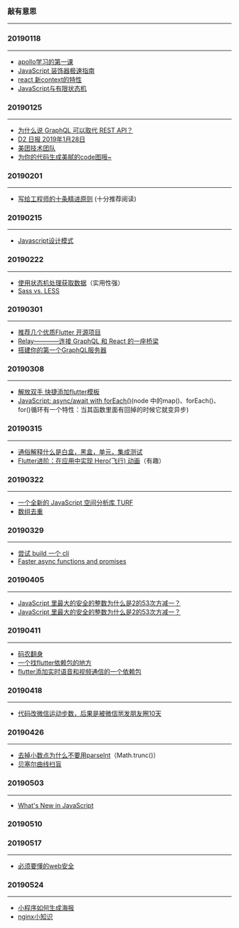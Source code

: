 ### 敲有意思
---
### 20190118
---
- [apollo学习的第一课](https://blog.apollographql.com/full-stack-react-graphql-tutorial-582ac8d24e3b)
- [JavaScript 装饰器极速指南](https://juejin.im/post/5ac85f1d6fb9a028bf0590ee?utm_medium=fe&utm_source=weixinqun)
- [react 新context的特性](https://github.com/doxjs/React-16.3-Context-API)
- [JavaScript与有限状态机](http://www.ruanyifeng.com/blog/2013/09/finite-state_machine_for_javascript.html)

### 20190125
---
- [为什么说 GraphQL 可以取代 REST API？](https://www.infoq.cn/article/LVQGuC3vQX-T3PpVCkHt)
- [D2 日报 2019年1月28日](https://juejin.im/post/5c4e6ddbe51d4533de6e23a5)
- [美团技术团队](https://tech.meituan.com/)
- [为你的代码生成美腻的code图哦~](https://carbon.now.sh/?bg=rgba(171%2C%20184%2C%20195%2C%201)&t=seti&wt=none&l=auto&ds=true&dsyoff=20px&dsblur=68px&wc=true&wa=true&pv=56px&ph=56px&ln=false&fm=Hack&fs=14px&lh=133%25&si=false&es=2x&wm=false)

### 20190201
---
- [写给工程师的十条精进原则](https://juejin.im/post/5b762bace51d45556f41c431) (十分推荐阅读)

### 20190215
---
- [Javascript设计模式](https://juejin.im/post/5c1d1f04e51d4544d544b600)

### 20190222
---
- [使用状态机处理获取数据](https://blog.usejournal.com/handling-data-fetching-with-state-machines-4e25b6366d9)（实用性强）
- [Sass vs. LESS](https://css-tricks.com/sass-vs-less/#article-header-id-5)

### 20190301
---
- [推荐几个优质Flutter 开源项目](https://www.itcodemonkey.com/article/7048.html)
- [Relay————连接 GraphQL 和 React 的一座桥梁](https://facebook.github.io/relay/docs/en/graphql-in-relay.html)
- [搭建你的第一个GraphQL服务器](https://zhuanlan.zhihu.com/p/20468051)

### 20190308
---
- [解放双手 快捷添加flutter模板](https://juejin.im/post/5b6408adf265da0f8e1a082c)
- [JavaScript: async/await with forEach()](https://codeburst.io/javascript-async-await-with-foreach-b6ba62bbf404)(node 中的map()、forEach()、for()循环有一个特性：当其函数里面有回掉的时候它就变异步)

### 20190315
---
- [通俗解释什么是白盒，黑盒，单元，集成测试](https://www.zhihu.com/question/24345678)
- [Flutter进阶：在应用中实现 Hero(飞行) 动画](https://juejin.im/post/5c4dae0de51d456e41391586)（有趣）

### 20190322
---
- [一个全新的 JavaScript 空间分析库 TURF](http://turfjs.org/)
- [数组去重](https://medium.com/dailyjs/how-to-remove-array-duplicates-in-es6-5daa8789641c)

### 20190329
---
- [尝试 build 一个 cli](https://timber.io/blog/creating-a-real-world-cli-app-with-node/)
- [Faster async functions and promises](https://v8.dev/blog/fast-async)

### 20190405
---
- [JavaScript 里最大的安全的整数为什么是2的53次方减一？](http://blog.vjeux.com/2010/javascript/javascript-max_int-number-limits.html)
- [JavaScript 里最大的安全的整数为什么是2的53次方减一？](https://www.zhihu.com/question/29010688/answer/42886646)

### 20190411
---
- [码农翻身](https://zhuanlan.zhihu.com/p/63413099)
- [一个找flutter依赖包的地方](https://pub.dartlang.org/packages/flutter_picker)
- [flutter添加实时语音和视频通信的一个依赖包](https://pub.dartlang.org/packages/agora_rtc_engine)

### 20190418
---
- [代码改微信运动步数，后果是被微信🈲发朋友圈10天](https://www.jianshu.com/p/1f278e47d4e1)

### 20190426
---
- [去掉小数点为什么不要用parseInt](https://medium.com/dailyjs/number-truncation-in-javascript-196c067b0d55)（Math.trunc()）
- [贝塞尔曲线扫盲](http://www.html-js.com/article/1628)

### 20190503
---
- [What's New in JavaScript](https://segmentfault.com/a/1190000019147365?utm_source=weekly&utm_medium=email&utm_campaign=email_weekly)


### 20190510

### 20190517
---
- [必须要懂的web安全](https://segmentfault.com/a/1190000019158228?utm_source=weekly&utm_medium=email&utm_campaign=email_weekly)

### 20190524
---
- [小程序如何生成海报](https://segmentfault.com/a/1190000019083548)
- [nginx小知识](https://segmentfault.com/a/1190000018454271#articleHeader3)